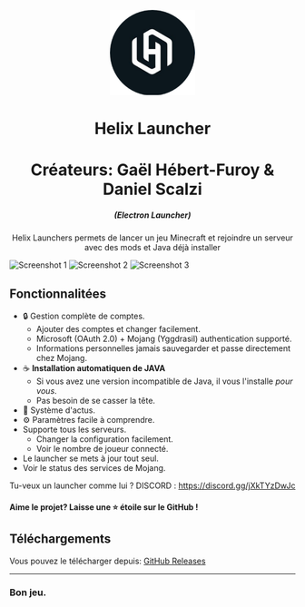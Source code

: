 <p align="center"><img src="./app/assets/images/SealCircle.png" width="150px" height="150px" alt="aventium softworks"></p>

<h1 align="center">Helix Launcher</h1>
<h1 align="center">Créateurs: Gaël Hébert-Furoy & Daniel Scalzi</h1>

<em><h5 align="center">(Electron Launcher)</h5></em>

<p align="center">Helix Launchers permets de lancer un jeu Minecraft et rejoindre un serveur avec des mods et Java déjà installer</p>

![Screenshot 1](https://assets.vaxy-network.net/Login.png)
![Screenshot 2](https://assets.vaxy-network.net/Lobby.png)
![Screenshot 3](https://assets.vaxy-network.net/Paramètres.png)

## Fonctionnalitées

* 🔒 Gestion complète de comptes.
  * Ajouter des comptes et changer facilement.
  * Microsoft (OAuth 2.0) + Mojang (Yggdrasil) authentication supporté.
  * Informations personnelles jamais sauvegarder et passe directement chez Mojang.
* ☕ **Installation automatiquen de JAVA**
  * Si vous avez une version incompatible de Java, il vous l'installe *pour vous*.
  * Pas besoin de se casser la tête.
* 📰 Système d'actus.
* ⚙️ Paramètres facile à comprendre.
* Supporte tous les serveurs.
  * Changer la configuration facilement.
  * Voir le nombre de joueur connecté.
* Le launcher se mets à jour tout seul.
*  Voir le status des services de Mojang.

Tu-veux un launcher comme lui ?
DISCORD : https://discord.gg/jXkTYzDwJc

#### Aime le projet? Laisse une ⭐ étoile sur le GitHub !

## Téléchargements

Vous pouvez le télécharger depuis: [GitHub Releases](https://github.com/Vaxs02/Helix-Launcher/releases)

---

### Bon jeu.
